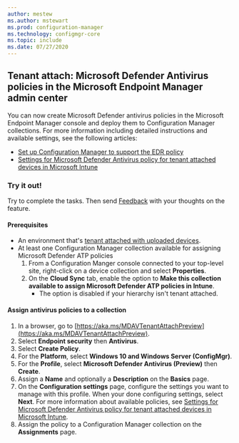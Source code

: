 ```yaml
---
author: mestew
ms.author: mstewart
ms.prod: configuration-manager
ms.technology: configmgr-core
ms.topic: include
ms.date: 07/27/2020
---
```

## <a name="bkmk_atp"></a> Tenant attach: Microsoft Defender Antivirus policies in the Microsoft Endpoint Manager admin center
<!--4812909-->
You can now create Microsoft Defender antivirus policies in the Microsoft Endpoint Manager console and deploy them to Configuration Manager collections. For more information including detailed instructions and available settings, see the following articles:
- [Set up Configuration Manager to support the EDR policy](../../../../../../intune/protect/tenant-attach-intune.md)
- [Settings for Microsoft Defender Antivirus policy for tenant attached devices in Microsoft Intune](../../../../../../intune/protect/antivirus-microsoft-defender-settings-windows-tenant-attach.md)


### Try it out!

Try to complete the tasks. Then send [Feedback](../../technical-preview-2003.md#bkmk_feedback) with your thoughts on the feature. 

#### Prerequisites

- An environment that's [tenant attached with uploaded devices](../../../../../tenant-attach/device-sync-actions.md).
- At least one Configuration Manager collection available for assigning Microsoft Defender ATP policies
   1. From a Configuration Manger console connected to your top-level site, right-click on a device collection and select **Properties**.
   1. On the **Cloud Sync** tab, enable the option to **Make this collection available to assign Microsoft Defender ATP policies in Intune**.
      - The option is disabled if your hierarchy isn't tenant attached.

#### Assign antivirus policies to a collection

1. In a browser, go to [https://aka.ms/MDAVTenantAttachPreview](https://aka.ms/MDAVTenantAttachPreview).
1. Select **Endpoint security** then **Antivirus**.
1. Select **Create Policy**.
1. For the **Platform**, select **Windows 10 and Windows Server (ConfigMgr)**.
1. For the **Profile**, select **Microsoft Defender Antivirus (Preview)** then **Create**.
1. Assign a **Name** and optionally a **Description** on the **Basics** page.
1. On the **Configuration settings** page, configure the settings you want to manage with this profile. When your done configuring settings, select **Next**. For more information about available policies, see [Settings for Microsoft Defender Antivirus policy for tenant attached devices in Microsoft Intune](../../../../../../intune/protect/antivirus-microsoft-defender-settings-windows-tenant-attach.md).
1. Assign the policy to a Configuration Manager collection on the **Assignments** page.

